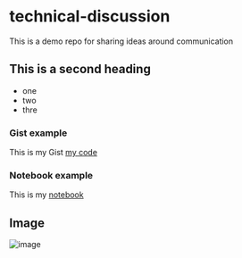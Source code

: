 # technical-discussion
This is a demo repo for sharing ideas around communication


## This is a second heading 

* one
* two
* thre

### Gist example
This is my Gist [my code](https://gist.github.com/s185227/cca87738b579f541031a1deefda70462)

### Notebook example
This is my [notebook](https://github.com/s185227/technical-discussion/blob/main/technicaldocs.ipynb)


## Image

![image](https://user-images.githubusercontent.com/70035657/118822750-b54abf00-b8b8-11eb-8e4c-5abaab259980.png)

